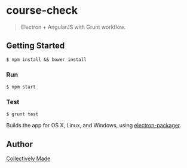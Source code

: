 # course-check

> Electron + AngularJS with Grunt workflow.


## Getting Started

```
$ npm install && bower install
```

### Run

```
$ npm start
```

### Test

```
$ grunt test
```

Builds the app for OS X, Linux, and Windows, using [electron-packager](https://github.com/maxogden/electron-packager).


## Author

[Collectively Made](http://collectivelymade.com)
